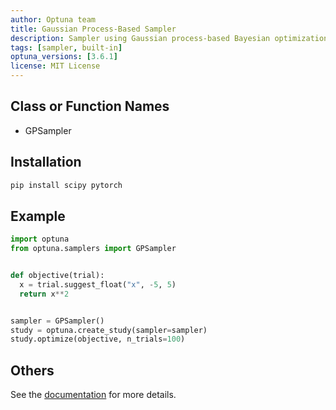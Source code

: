 ```yaml
---
author: Optuna team
title: Gaussian Process-Based Sampler
description: Sampler using Gaussian process-based Bayesian optimization.
tags: [sampler, built-in]
optuna_versions: [3.6.1]
license: MIT License
---
```


## Class or Function Names

- GPSampler

## Installation

```bash
pip install scipy pytorch
```

## Example

```python
import optuna
from optuna.samplers import GPSampler


def objective(trial):
  x = trial.suggest_float("x", -5, 5)
  return x**2


sampler = GPSampler()
study = optuna.create_study(sampler=sampler)
study.optimize(objective, n_trials=100)
```

## Others

See the [documentation](https://optuna.readthedocs.io/en/stable/reference/samplers/generated/optuna.samplers.GPSampler.html) for more details.

